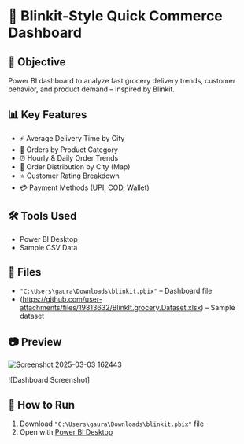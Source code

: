 # 🚀 Blinkit-Style Quick Commerce Dashboard

## 🎯 Objective
Power BI dashboard to analyze fast grocery delivery trends, customer behavior, and product demand – inspired by Blinkit.

## 📊 Key Features
- ⚡ Average Delivery Time by City
- 🛒 Orders by Product Category
- ⏰ Hourly & Daily Order Trends
- 📍 Order Distribution by City (Map)
- ⭐ Customer Rating Breakdown
- 💳 Payment Methods (UPI, COD, Wallet)

## 🛠 Tools Used
- Power BI Desktop
- Sample CSV Data

## 📁 Files
- `"C:\Users\gaura\Downloads\blinkit.pbix"` – Dashboard file
- (https://github.com/user-attachments/files/19813632/BlinkIt.grocery.Dataset.xlsx)
– Sample dataset


## 📷 Preview
![Screenshot 2025-03-03 162443](https://github.com/user-attachments/assets/bf826704-24e1-4302-8f54-b204642dedaf)

![Dashboard Screenshot]

## 🚀 How to Run
1. Download `"C:\Users\gaura\Downloads\blinkit.pbix"` file
2. Open with [Power BI Desktop](https://powerbi.microsoft.com/en-us/desktop/)
